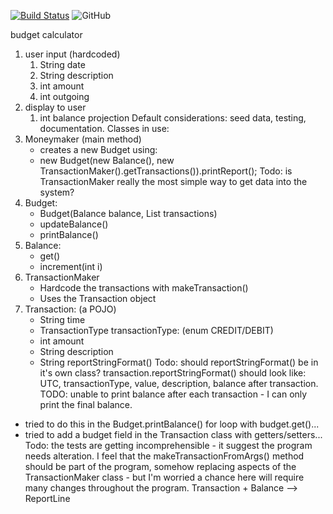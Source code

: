 [![Build Status](https://travis-ci.org/perrymant/moneymaker.svg)](https://travis-ci.org/perrymant/moneymaker)
![GitHub](https://img.shields.io/github/license/perrymant/moneymaker.svg)

budget calculator
1. user input (hardcoded)
    1. String date
    1. String description
    1. int amount
    1. int outgoing
1. display to user
    1. int balance projection
 Default considerations: seed data, testing, documentation.
 Classes in use:
1. Moneymaker (main method)
    - creates a new Budget using:
    - new Budget(new Balance(), new TransactionMaker().getTransactions()).printReport();
    Todo: is TransactionMaker really the most simple way to get data into the system?
1. Budget:
    - Budget(Balance balance, List<Transaction> transactions)
    - updateBalance()
    - printBalance()
1. Balance:
    - get()
    - increment(int i)
1. TransactionMaker
    - Hardcode the transactions with makeTransaction()
    - Uses the Transaction object
1. Transaction: (a POJO)
     - String time
     - TransactionType transactionType: (enum CREDIT/DEBIT)
     - int amount
     - String description
     - String reportStringFormat()
     Todo: should reportStringFormat() be in it's own class?
 transaction.reportStringFormat() should look like:
UTC, transactionType, value, description, balance after transaction.
 TODO: unable to print balance after each transaction - I can only print the final balance.
- tried to do this in the Budget.printBalance() for loop with budget.get()...
- tried to add a budget field in the Transaction class with getters/setters...
 Todo: the tests are getting incomprehensible - it suggest the program needs alteration.
I feel that the makeTransactionFromArgs() method should be part of the program,
somehow replacing aspects of the TransactionMaker class - but I'm worried a chance here will require
many changes throughout the program.
 Transaction + Balance --> ReportLine
